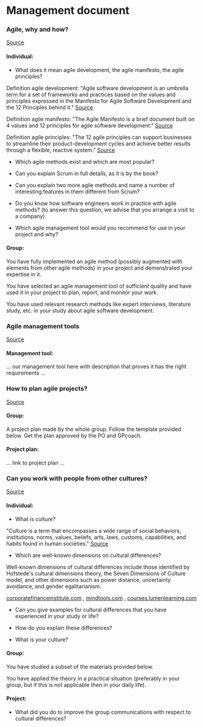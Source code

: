 # Management document
### Agile, why and how?
[Source](https://fhict.instructure.com/courses/13025/pages/project-management-agile-why-and-how?module_item_id=916357)
#### Individual:
* What does it mean agile development, the agile manifesto, the agile principles?

Definition agile development: 
"Agile software development is an umbrella term for a set of frameworks and practices based on the values and principles expressed in the Manifesto for Agile Software Development and the 12 Principles behind it." 
[Source](https://www.agilealliance.org/agile101/)

Definition agile manifesto: 
"The Agile Manifesto is a brief document built on 4 values and 12 principles for agile software development."
[Source](https://www.productplan.com/glossary/agile-manifesto/)

Definition agile principles:
"The 12 agile principles can support businesses to streamline their product-development cycles and achieve better results through a flexible, reactive system."
[Source](https://airfocus.com/glossary/what-are-agile-principles/#:~:text=Agile%20principles%20unify%20different%20departments,a%20good%20product%2Dmarket%20fit.)

* Which agile methods exist and which are most popular?

* Can you explain Scrum in full details, as it is by the book?

* Can you explain two more agile methods and name a number of interesting features in them different from Scrum?

* Do you know how software engineers work in practice with agile methods? (to answer this question, we advise that you arrange a visit to a company)

* Which agile management tool would you recommend for use in your project and why?


#### Group: 
You have fully implemented an agile method (possibly augmented with elements from other agile methods) in your project and demonstrated your expertise in it.

You have selected an agile management tool of sufficient quality and have used it in your project to plan, report, and monitor your work.

You have used relevant research methods like expert interviews, literature study, etc. in your study about agile software development.

### Agile management tools
[Source](https://fhict.instructure.com/courses/13025/pages/project-management-agile-management-tools?module_item_id=916358)
#### Management tool:
… our management tool here with description that proves it has the right requirements …

### How to plan agile projects?
[Source](https://fhict.instructure.com/courses/13025/pages/project-management-how-to-plan-in-agile-projects?module_item_id=916359)
#### Group: 
A project plan made by the whole group. Follow the template provided below. Get the plan approved by the PO and GPcoach.

#### Project plan:
… link to project plan …

### Can you work with people from other cultures?
[Source](https://fhict.instructure.com/courses/13025/pages/group-management-can-you-work-with-people-from-other-cultures?module_item_id=916360)
#### Individual:
* What is culture?

"Culture is a term that encompasses a wide range of social behaviors, institutions, norms, values, beliefs, arts, laws, customs, capabilities, and habits found in human societies."
[Source](https://en.wikipedia.org/wiki/Culture)

* Which are well-known dimensions on cultural differences?

Well-known dimensions of cultural differences include those identified by Hofstede's cultural dimensions theory, the Seven Dimensions of Culture model, and other dimensions such as power distance, uncertainty avoidance, and gender egalitarianism.

[corporatefinanceinstitute.com](https://corporatefinanceinstitute.com/resources/management/hofstedes-cultural-dimensions-theory/) ,
[mindtools.com](https://www.mindtools.com/a5ce21r/the-seven-dimensions-of-culture) ,
[courses.lumenlearning.com](https://courses.lumenlearning.com/wm-principlesofmanagement/chapter/dimensions-of-cultural-difference-and-their-effect/)

* Can you give examples for cultural differences that you have experienced in your study or life?

* How do you explain these differences?

* What is your culture?


#### Group:
You have studied a subset of the materials provided below.

You have applied the theory in a practical situation (preferably in your group, but if this is not applicable then in your daily life).


#### Project:
* What did you do to improve the group communications with respect to cultural differences?

